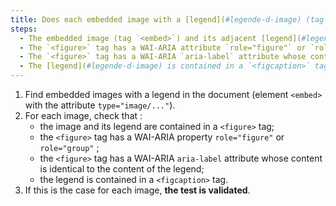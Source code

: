 ```yaml
---
title: Does each embedded image with a [legend](#legende-d-image) (tag `<embed>` associated with an adjacent [legend](#legende-d-image), if necessary, meet these conditions?
steps:
  - The embedded image (tag `<embed>`) and its adjacent [legend](#legende-d-image) are contained in a tag `<figure>`.
  - The `<figure>` tag has a WAI-ARIA attribute `role="figure"` or `role="group"`.
  - The `<figure>` tag has a WAI-ARIA `aria-label` attribute whose content is identical to the content of the [legend](#legende-d-image).
  - The [legend](#legende-d-image) is contained in a `<figcaption>` tag.
---
```


1. Find embedded images with a legend in the document (element `<embed>` with the attribute `type="image/..."`).
2. For each image, check that :
   - the image and its legend are contained in a `<figure>` tag;
   - the `<figure>` tag has a WAI-ARIA property `role="figure"` or `role="group"` ;
   - the `<figure>` tag has a WAI-ARIA `aria-label` attribute whose content is identical to the content of the legend;
   - the legend is contained in a `<figcaption>` tag.
3. If this is the case for each image, **the test is validated**.
